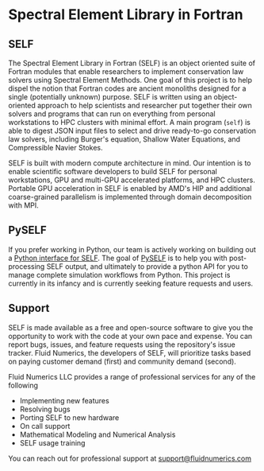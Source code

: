 # Spectral Element Library in Fortran

## SELF
The Spectral Element Library in Fortran (SELF) is an object oriented suite of Fortran modules that enable researchers to implement conservation law solvers using Spectral Element Methods. One goal of this project is to help dispel the notion that Fortran codes are ancient monoliths designed for a single (potentially unknown) purpose. SELF is written using an object-oriented approach to help scientists and researcher put together their own solvers and programs that can run on everything from personal workstations to HPC clusters with minimal effort. A main program (`self`) is able to digest JSON input files to select and drive ready-to-go conservation law solvers, including Burger's equation, Shallow Water Equations, and Compressible Navier Stokes.

SELF is built with modern compute architecture in mind. Our intention is to enable scientific software developers to build SELF for personal workstations, GPU and multi-GPU accelerated platforms, and HPC clusters. Portable GPU acceleration in SELF is enabled by AMD's HIP and additional coarse-grained parallelism is implemented through domain decomposition with MPI.

## PySELF
If you prefer working in Python, our team is actively working on building out a [Python interface for SELF](https://fluidnumerics.github.io/pyself). The goal of [PySELF](https://fluidnumerics.github.io/pyself) is to help you with post-processing SELF output, and ultimately to provide a python API for you to manage complete simulation workflows from Python. This project is currently in its infancy and is currently seeking feature requests and users.


## Support

SELF is made available as a free and open-source software to give you the opportunity to work with the code at your own pace and expense. You can report bugs, issues, and feature requests using the repository's issue tracker. Fluid Numerics, the developers of SELF, will prioritize tasks based on paying customer demand (first) and community demand (second).

Fluid Numerics LLC provides a range of professional services for any of the following

* Implementing new features
* Resolving bugs
* Porting SELF to new hardware
* On call support
* Mathematical Modeling and Numerical Analysis
* SELF usage training

You can reach out for professional support at [support@fluidnumerics.com](mailto:support@fluidnumerics.com)
